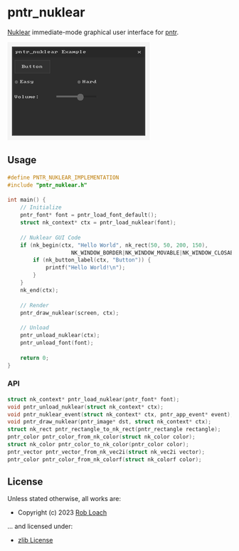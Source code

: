 # pntr_nuklear

[Nuklear](https://github.com/Immediate-Mode-UI/Nuklear) immediate-mode graphical user interface for [pntr](https://github.com/robloach/pntr).

![Screenshot of pntr_nuklear](test/pntr_nuklear_test.png)

## Usage

``` c
#define PNTR_NUKLEAR_IMPLEMENTATION
#include "pntr_nuklear.h"

int main() {
    // Initialize
    pntr_font* font = pntr_load_font_default();
    struct nk_context* ctx = pntr_load_nuklear(font);

    // Nuklear GUI Code
    if (nk_begin(ctx, "Hello World", nk_rect(50, 50, 200, 150),
                    NK_WINDOW_BORDER|NK_WINDOW_MOVABLE|NK_WINDOW_CLOSABLE)) {
        if (nk_button_label(ctx, "Button")) {
            printf("Hello World!\n");
        }
    }
    nk_end(ctx);

    // Render
    pntr_draw_nuklear(screen, ctx);

    // Unload
    pntr_unload_nuklear(ctx);
    pntr_unload_font(font);

    return 0;
}
```

### API

``` c
struct nk_context* pntr_load_nuklear(pntr_font* font);
void pntr_unload_nuklear(struct nk_context* ctx);
void pntr_nuklear_event(struct nk_context* ctx, pntr_app_event* event);
void pntr_draw_nuklear(pntr_image* dst, struct nk_context* ctx);
struct nk_rect pntr_rectangle_to_nk_rect(pntr_rectangle rectangle);
pntr_color pntr_color_from_nk_color(struct nk_color color);
struct nk_color pntr_color_to_nk_color(pntr_color color);
pntr_vector pntr_vector_from_nk_vec2i(struct nk_vec2i vector);
pntr_color pntr_color_from_nk_colorf(struct nk_colorf color);
```

## License

Unless stated otherwise, all works are:

- Copyright (c) 2023 [Rob Loach](https://robloach.net)

... and licensed under:

- [zlib License](LICENSE)
